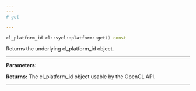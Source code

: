 ```yaml
---
---
# get

---
```


```cpp
cl_platform_id cl::sycl::platform::get() const
```


Returns the underlying cl_platform_id object. 


---
**Parameters:**

**Returns:** The cl_platform_id object usable by the OpenCL API. 

---
